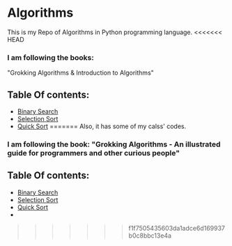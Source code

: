 # Algorithms
  This is my Repo of Algorithms in Python programming language.
<<<<<<< HEAD
 ### I am following the books: 
 "Grokking Algorithms & Introduction to Algorithms"
## Table Of contents:
 - [Binary Search](./BinarySearch)
 - [Selection Sort](./SelectionSort)
 - [Quick Sort](./QuickSort)
=======
  Also, it has some of my calss' codes.
 ### I am following the book: "Grokking Algorithms - An illustrated guide for programmers and other curious people"
  

## Table Of contents:
 - [Binary Search](./BinarySearch)
 - [Selection Sort](./SelectionSort)
 - [Quick Sort](./QuickSort)
 - 
>>>>>>> f1f7505435603da1adce6d169937b0c8bbc13e4a
